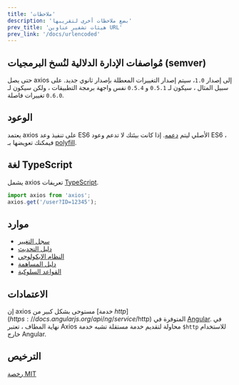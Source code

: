 ```yaml
---
title: 'ملاحظات'
description: 'بضع ملاحظات أخرى لتقريبها'
prev_title: 'هيئات تشفير عناوين URL'
prev_link: '/docs/urlencoded'
---
```


## مُواصفات الإدارة الدلالية لنُسخ البرمجيات (semver)

حتى يصل axios إلى إصدار `1.0`، سيتم إصدار التغييرات المعطلة بإصدار ثانوي جديد. على سبيل المثال ، سيكون لـ `0.5.1` و `0.5.4` نفس واجهة برمجة التطبيقات ، ولكن سيكون لـ `0.6.0` تغييرات فاصلة.


## الوعود

يعتمد axios على تنفيذ وعد ES6 الأصلي ليتم [دعمه](http://caniuse.com/promises).
إذا كانت بيئتك لا تدعم وعود ES6 ، فيمكنك تعويضها بـ [polyfill](https://github.com/jakearchibald/es6-promise).

## لغة TypeScript
يشمل axios تعريفات [TypeScript](http://typescriptlang.org).
```typescript
import axios from 'axios';
axios.get('/user?ID=12345');
```

## موارد

* [سجل التغيير](https://github.com/axios/axios/blob/master/CHANGELOG.md)
* [دليل التحديث](https://github.com/axios/axios/blob/master/UPGRADE_GUIDE.md)
* [النظام الإيكولوجي](https://github.com/axios/axios/blob/master/ECOSYSTEM.md)
* [دليل المساهمة](https://github.com/axios/axios/blob/master/CONTRIBUTING.md)
* [القواعد السلوكية](https://github.com/axios/axios/blob/master/CODE_OF_CONDUCT.md)

## الاعتمادات

إن axios مستوحى بشكل كبير من [خدمة $http](https://docs.angularjs.org/api/ng/service/$http) المتوفرة في [Angular](https://angularjs.org/). في نهاية المطاف ، تعتبر Axios محاولة لتقديم خدمة مستقلة تشبه خدمة `$http` للاستخدام خارج Angular.

## الترخيص

[رخصة MIT](https://github.com/axios/axios/blob/master/LICENSE)